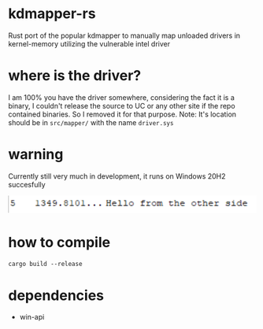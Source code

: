 # kdmapper-rs
Rust port of the popular kdmapper to manually map unloaded drivers in kernel-memory utilizing the vulnerable intel driver

# where is the driver?
I am 100% you have the driver somewhere, considering the fact it is a binary, I couldn't release the source to UC or any other site
if the repo contained binaries. So I removed it for that purpose. Note: It's location should be in `src/mapper/` with the name `driver.sys`

# warning
Currently still very much in development, it runs on Windows 20H2 succesfully

![Screenshot](img/fn.png)

# how to compile
```
cargo build --release
```

# dependencies
* win-api
